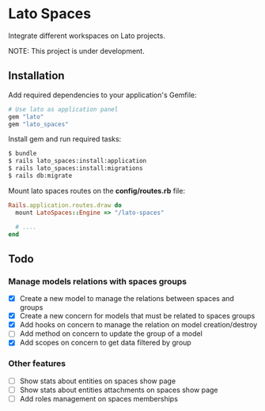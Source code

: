 # Lato Spaces
Integrate different workspaces on Lato projects.

NOTE: This project is under development.

## Installation
Add required dependencies to your application's Gemfile:

```ruby
# Use lato as application panel
gem "lato"
gem "lato_spaces"
```

Install gem and run required tasks:

```bash
$ bundle
$ rails lato_spaces:install:application
$ rails lato_spaces:install:migrations
$ rails db:migrate
```

Mount lato spaces routes on the **config/routes.rb** file:

```ruby
Rails.application.routes.draw do
  mount LatoSpaces::Engine => "/lato-spaces"

  # ....
end
```

## Todo

### Manage models relations with spaces groups

- [x] Create a new model to manage the relations between spaces and groups
- [x] Create a new concern for models that must be related to spaces groups
- [x] Add hooks on concern to manage the relation on model creation/destroy
- [ ] Add method on concern to update the group of a model
- [x] Add scopes on concern to get data filtered by group

### Other features

- [ ] Show stats about entities on spaces show page
- [ ] Show stats about entities attachments on spaces show page
- [ ] Add roles management on spaces memberships